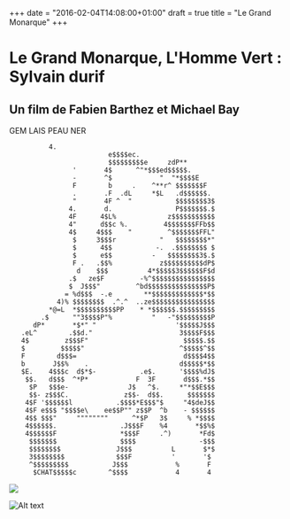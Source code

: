 +++
date = "2016-02-04T14:08:00+01:00"
draft = true
title = "Le Grand Monarque"
+++
# Le Grand Monarque, L'Homme Vert : Sylvain durif 
## Un film de Fabien Barthez et Michael Bay

GEM LAIS PEAU NER

              4.
                             e$$$$ec.
                             $$$$$$$$$e     zdP**
                    '       4$      ^"*$$$ed$$$$$.
                    -       ^$            "  "*$$$$E
                    F        b     .    ^**r^ $$$$$$$F
                    .       .F  .dL     *$L   .d$$$$$$.
                    "       4F ^  "           $$$$$$$$3$
                   4.       d.                P$$$$$$$.$
                   4F      4$L%             z$$$$$$$$$$$
                   4"      d$$c %.         4$$$$$$$FFb$$
                   4$     4$$$    "         ^$$$$$$$FFL"
                    $     3$$$r           "   $$$$$$$$*"
                    $      4$$           -.  .$$$$$$$$ $
                    $      e$$          -   $$$$$$$$3$.$
                    F .   .$$%            z$$$$$$$$$$dP$
                     d    $$$          4*$$$$$3$$$$$$F$d
                   .$   ze$F         -%^$$$$$$$$$$$$$$$$
                   $  J$$$"         ^bd$$$$$$$$$$$$$$$P$
                  = %d$$$  -.e        **$$$$$$$$$$$$$*$$
                4)% $$$$$$$$  .^.^  ..ze$$$$$$$$$$$$$$$$
              *@=L  *$$$$$$$$$$PP    * *$$$$$$.$$$$$$$$$
            .$      ""3$$$$P"%          "   -"$$$$$$$$$P
          dP*       *$*" "                    '$$$$$J$$$
       .eL^        .$$d."                      3$$$$F$$$
       4$         z$$$F"                        $$$$$.$$
       $         $$$$$"                        ^$$$$$^$$
       F        d$$$=                           d$$$$4$$
       b       J$$%    .                       d$$$$$*$$
       $E.    4$$$c  d$*$-           .e$.      '$$$$%dJ$
        $$.   d$$$  ^*P*            F  3F       d$$$.*$$
         $P   $$$e-               J$   ^$.     *"*$$E$$$
         $$- z$$$C.              z$$-  d$$.      $$$$$$$
        4$F '$$$$$$l           .$$$$*E$$$"$     "4$deJ$$
        4$F e$$$ "$$$$e\    ee$$P"" z$$P  ^b    - $$$$$$
        4$$ $$$"     """"""""      ^*$P   3$     % *$$$$
        4$$$$$$.                .J$$$F    %4       *$$%$
        4$$$$$$F                *$$$F     .^)       *Fd$
         $$$$$$$                $$$$                -$$$
         $$$$$$$$              J$$$          L       $*$
         3$$$$$$$$             $$$F          '       '$
         ^$$$$$$$$$           J$$$            %       F
          $CHAT$$$$$c        ^$$$$            4       4


<img src="../public/Lamasticot.png">

![Alt text](http://img-9gag-fun.9cache.com/photo/a97REmZ_700b.jpg)